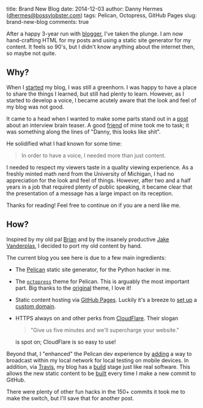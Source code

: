 title: Brand New Blog
date: 2014-12-03
author: Danny Hermes (dhermes@bossylobster.com)
tags: Pelican, Octopress, GitHub Pages
slug: brand-new-blog
comments: true

After a happy 3-year run with [blogger][1], I've taken the plunge.
I am now hand-crafting HTML for my posts and using a static site
generator for my content. It feels so 90's, but I didn't know
anything about the internet then, so maybe not quite.

## Why?

When I [started][3] my blog, I was still a greenhorn. I was happy to
have a place to share the things I learned, but still had plenty to
learn. However, as I started to develop a voice, I became acutely aware
that the look and feel of my blog was not good.

It came to a head when I wanted to make some parts stand out in
a [post][4] about an interview brain teaser. A good [friend][5] of mine
took me to task; it was something along the lines of "Danny, this
looks like shit".

He solidified what I had known for some time:

> In order to have a voice, I needed more than just content.

I needed to respect my viewers taste in a quality viewing experience.
As a freshly minted math nerd from the University of Michigan, I had
no appreciation for the look and feel of things. However, after two
and a half years in a job that required plenty of public speaking,
it became clear that the presentation of a message has a large impact
on its reception.

Thanks for reading! Feel free to continue on if you are a
nerd like me.

## How?

Inspired by my old pal [Brian][6] and by the insanely productive
[Jake Vanderplas][7], I decided to port my old content by hand.

The current blog you see here is due to a few main ingredients:

-   The [Pelican][2] static site generator, for the Python hacker in me.
-   The [`octopress`][8] theme for Pelican. This is arguably the most
    important part. Big thanks to the [original][9] theme, I love it!
-   Static content hosting via [GitHub Pages][10]. Luckily it's a breeze
    to [set up][12] a [custom domain][11].
-   HTTPS always on and other perks from [CloudFlare][13]. Their slogan

    > "Give us five minutes and we'll supercharge your website."

    is spot on; CloudFlare is so easy to use!

Beyond that, I "enhanced" the Pelican dev experience by [adding][14]
a way to broadcast within my local network for local testing on
mobile devices. In addition, via [Travis][15], my blog has a [build][16]
stage just like real software. This allows the new static content
to be [built][17] every time I make a new commit to GitHub.

There were plenty of other fun hacks in the 150+ commits it took me
to make the switch, but I'll save that for another post.

[1]: http://bossylobster.blogspot.com/
[2]: http://docs.getpelican.com/en/latest/
[3]: https://blog.bossylobster.com/2011/04/first.html
[4]: https://blog.bossylobster.com/2014/09/quantitative-brain-teaser-brain-only.html
[5]: https://twitter.com/zacharykimball
[6]: http://brianmannmath.github.io/
[7]: https://jakevdp.github.io/blog/2013/05/07/migrating-from-octopress-to-pelican/
[8]: https://github.com/duilio/pelican-octopress-theme
[9]: http://octopress.org/
[10]: https://pages.github.com/
[11]: https://help.github.com/articles/setting-up-a-custom-domain-with-github-pages/
[12]: https://github.com/dhermes/dhermes.github.io/blob/master/CNAME
[13]: https://www.cloudflare.com/
[14]: https://github.com/dhermes/bossylobster-blog/commit/f578f3c70ea71f4e513c7ff10f5f5afc963b5df4
[15]: https://travis-ci.org/
[16]: https://github.com/dhermes/bossylobster-blog/blob/master/.travis.yml
[17]: https://travis-ci.org/dhermes/bossylobster-blog/
